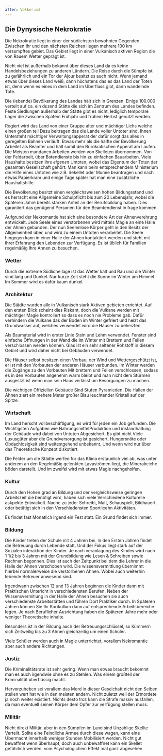 ```yaml
---
after: Völker.md
---
```


## Die Dynysische Nekrokratie

Die Nekrokratie liegt in einer der südlichsten bewohnten Gegenden. Zwischen Ihr
und den nächsten Reichen liegen mehrere 100 km versumpftes gebiet. Das Gebiet
liegt in einer Vulkanisch aktiven Region die von Rauem Wetter geprägt ist.

Nicht viel ist außerhalb bekannt über dieses Land da es keine Handelsbeziehungen
zu anderen Ländern. Die Reise durch die Sümpfe ist zu gefährlich und ein Tor der
Ajour besitzt es auch nicht. Wenn jemand etwas über dieses Land weiß, dann
höchstens das es das Land der Toten ist, denn wenn es eines in dem Land im
Überfluss gibt, dann wandelnde Tote.

Die (lebende) Bevölkerung des Landes hält sich in Grenzen. Einige 100.000
verteilt auf ca. ein duzend Stätte die sich im Zentrum des Landes befinden.
Feste Siedlungen außerhalb der Stätte gibt es nicht, lediglich temporäre Lager
die zwischen Spätem Frühjahr und frühem Herbst genutzt werden.

Regiert wird das Land von einer Gruppe alter und mächtiger Lichs welche einen
großen teil Dazu beitragen das die Lande voller Untoter sind. Ihnen Untersteht
mächtiger Verwaltungsapperat der dafür sorgt das alles in geregelten Bahnen
verläuft. Etwas mehr als die hälfte der Bevölkerung Arbeitet als Beamter und
hält somit den Bürokratischen Apperat am Laufen. Die Meisten mundanen Arbeiten
werden von Skelleten übernommen. Von der Feldarbeit, über Botendienste bis hin
zu einfachen Bauarbeiten. Viele Haushalte besitzen ihre *eigenen* Untoten, wobei
das Eigentum der Toten der gesamten Gesellschaft gehört. Man kann beim
entsprechendem Ministerium die Hilfe eines Untoten wie z.B. Sekellet oder Mumie
beantragen und nach etwas Papierkram und einige Tage später hat man eine
zusätzliche Haushaltshilfe.

Die Bevölkerung besitzt einen vergleichsweisen hohen Bildungsstand und es
herrscht eine Allgemeine Schulpflicht bis zum 20 Lebensjahr, wobei die Späteren
Jahre bereits starken Anteil an der Berufsbildung haben. Dies garantiert das
genügend Personen für den Beamtendienst in frage kommen.

Aufgrund der Nekromantie hat sich eine besondere Art der Ahnenverehrung
entwickelt. Jede Seele eines verstorbenen wird mittels Magie an eine Halle der
Ahnen gebunden. Der nun Seelenlose Körper geht in den Besitz der Allgemeinheit
über, und wird zu einem Untoten verarbeitet. Die Seele hingegen kann in einer
Halle der Ahnen kontaktiert werden und steht mit ihrer Erfahrung den Lebenden
zur Verfügung. Es ist üblich für Familien regelmäßig Ihre Ahnen zu besuchen.

### Wetter

Durch die extreme Südliche lage ist das Wetter kalt und Rau und die Winter sind
lang und Dunkel. Nur kurze Zeit steht die Sonne im Winter am Himmel. Im Sommer
wird es dafür kaum dunkel.

### Architektur

Die Städte wurden alle in Vulkanisch stark Aktiven gebieten errichtet. Auf den
ersten Blick scheint dies Riskant, doch die Vulkane werden mit mächtiger Magie
kontroliert so dass es noch nie Probleme gab. Dafür verhindern die Vulkane das
der Boden im Winter gefriert und heizt das Grundwasser auf, welches verwendet
wird die Häuser zu beheizten.

Als Baumaterial wird in erster Linie Stein und Lehm verwendet. Fenster sind
einfache Öffnungen in der Wand die im Winter mit Brettern und Fellen
verschlossen werden können. Glas ist ein sehr seltener Rohstoff in diesem Gebiet
und wird daher nicht bei Gebäuden verwendet.

Die Häuser selbst besitzen einen Vorbau, der Wind und Wettergeschützt ist, er
ist mit den Vorbauten der anderen Häuser verbunden. Im Winter werden die Zugänge
zu den Vorbauten Mit brettern und Fellen verschlossen, sodass es in den
Vorbauten angenehm warm bleibt und man nicht dem Stürmen ausgestzt ist wenn man
sein Haus verlässt um Besorgungen zu machen.

Die wichtigen Offiziellen Gebäude Sind Stufen Pyramieden. Die Hallen der Ahnen
ziert ein mehere Meter großer Blau leuchtender Kristall auf der Spitze.

### Wirtschaft

Im Land herscht vollbeschäftigung, es wird für jeden ein Job gefunden. Die
Wichtigsten Aufgaben wie NahrungsmittelProduktion und instandhaltung der Gebäude
wird dabei von Untoten Abgesichert. Es gibt nicht Viele Luxusgüter aber die
Grundversorgung ist gesichert. Hungersnöte oder Obdachlosigkeit sind
weitestgehend unbekannt. Und wenn wird nur über das Theoretische Konzept
diskotiert.

Die Felder um die Städte werfen für das Klima erstaunlich viel ab, was unter
anderem an den Regelmäßig gelenkten Lavaströmen liegt, die Mineralreiche böden
darstellt. Und im zweifel wird mit etwas Magie nachgeholfen.

### Kultur

Durch den Hohen grad an Bildung und der vergleichsweise geringen Arbeitszeit die
benötigt wird, haben sich viele Verschiedene Kulturelle askpekte Entwickelt.
Nache zu jeder Schreibt, Malt, Schauspielt, Bildhauert oder betätigt sich in den
Verschiedensten Sportlicehn Aktivitäten.

Es findet fast Monatlich irgend ein Fest statt. Ein Grund findet sich immer.

### Bildung

Die Kinder treten der Schule mit 4 Jahren bei. In den Ersten Jahren findet die
Betreuung durch Lebende statt. Und der Fokus liegt stark auf der Sozialen
interaktion der Kinder. Je nach veranlagung des Kindes wird nach 1 1/2 bis 3
Jahren mit der Grundbildung wie Lesen & Schreiben sowie Rechnen begonnen. Dies
ist auch der Zeitpunkt bei dem die Lehrer in die Halle der Ahnen verschoben
wird. Die wissensvermittlung übernimmt hierbei normalerweise die verstorbenen
Ahnen. Wobei auch weiterhin lebende Betreuer anwesend sind.

Irgendwann zwischen 12 und 13 Jahren beginnen die Kinder dann mit Praktischen
Untericht in verschiedensten Berufen. Neben der Wissensvermitlung in der Halle
der Ahnen besuchen sie auch verschiedenste Arbeitsstätten und führen Dort
Praktiker durch. In Späteren Jahren können Sie Ihr Korikullum dann auf
entsprechende Arbeitsbereiche legen. Je nach Beruflicher Ausrichtung haben die
Späteren Jahre mehr oder weniger Theoretische inhalte.

Besonders ist in der Bildung auch der Betreuungsschlüssel, so Kümmern sich
Zeitweilig bis zu 3 Ahnen gleichzeitig um einen Schüler.

Viele Schüler werden auch in Magie unterrichtet, vorallem Nekromantie aber auch
andere Richtungen.

### Justiz

Die Kriminalitätsrate ist sehr gering. Wenn man etwas braucht bekommt man es
auch irgendwie ohne es zu Stehlen. Was einem großteil der Kriminalität überflüssig macht.

Hervorzuheben sei vorallem das Mord in dieser Geselchaft nicht den Selben
stellen wert hat wie in den meisten andern. Nicht zuletzt weil der Ermordete ja
noch weiter existiert. Nichts desto troz kann die Strafe massiv ausfallen, da
man eventuell seinen Körper dem Opfer zur verfügung stellen muss.

### Militär

Nicht direkt Militär, aber in den Sümpfen im Land sind Unzählige Skellte Verteilt. Sollte eine Feindliche Armee durch diese wagen, kann eine Übermacht innerhalb weniger Stunden Mobilisiert werden. Nicht gut bewaffnet wenn überhaupt, doch auch unbewaffnet kann ein Skellet gefährlich werden, vom Psychologichem Effekt mal ganz abgesehen